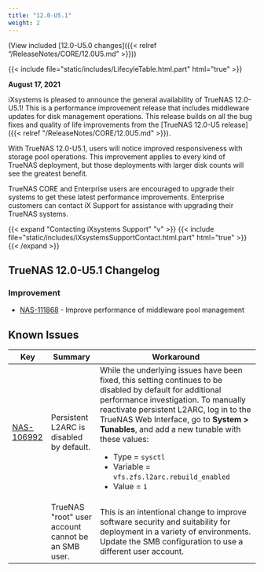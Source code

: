 ```yaml
---
title: "12.0-U5.1"
weight: 2
---
```


<p style=”font-size:50%”;>
(View included [12.0-U5.0 changes]({{< relref “/ReleaseNotes/CORE/12.0U5.md” >}}))
</p>

{{< include file="static/includes/LifecyleTable.html.part" html="true" >}}

**August 17, 2021**

iXsystems is pleased to announce the general availability of TrueNAS 12.0-U5.1!
This is a performance improvement release that includes middleware updates for disk management operations.
This release builds on all the bug fixes and quality of life improvements from the [TrueNAS 12.0-U5 release]({{< relref "/ReleaseNotes/CORE/12.0U5.md" >}}).

With TrueNAS 12.0-U5.1, users will notice improved responsiveness with storage pool operations.
This improvement applies to every kind of TrueNAS deployment, but those deployments with larger disk counts will see the greatest benefit.

TrueNAS CORE and Enterprise users are encouraged to upgrade their systems to get these latest performance improvements.
Enterprise customers can contact iX Support for assistance with upgrading their TrueNAS systems.

{{< expand "Contacting iXsystems Support" "v" >}}
{{< include file="static/includes/iXsystemsSupportContact.html.part" html="true" >}}
{{< /expand >}}

## TrueNAS 12.0-U5.1 Changelog

### Improvement

* <a href="https://jira.ixsystems.com/browse/NAS-111868" target="_blank">NAS-111868</a> - Improve performance of middleware pool management

## Known Issues

<body class="ql-editor ql-editor-view" style="font-size:14px;">
  <html>
    <body>
      <table width="100%">
        <thead>
          <tr>
			<th>Key</th>
			<th>Summary</th>
			<th>Workaround</th>
          </tr>
        </thead>
        <tbody>
          <tr>
			<td><a href="https://jira.ixsystems.com/browse/NAS-106992" target="_blank">NAS-106992</a></td>
			<td>Persistent L2ARC is disabled by default.</td>
			<td>While the underlying issues have been fixed, this setting continues to be disabled by default for additional performance investigation. To manually reactivate persistent L2ARC, log in to the TrueNAS Web Interface, go to <b>System > Tunables</b>, and add a new tunable with these values:
  			  <ul>
			    <li>Type = <code>sysctl</code></li>
			    <li>Variable = <code>vfs.zfs.l2arc.rebuild_enabled</code></li>
			    <li>Value = <code>1</code></li>
  			  </ul>
			</td>
          </tr>
          <tr>
			<td></td>
            <td>TrueNAS "root" user account cannot be an SMB user.</td>
			<td>This is an intentional change to improve software security and suitability for deployment in a variety of environments. Update the SMB configuration to use a different user account.</td>
          </tr>
        </tbody>
      </table>
    </body>
  </html>